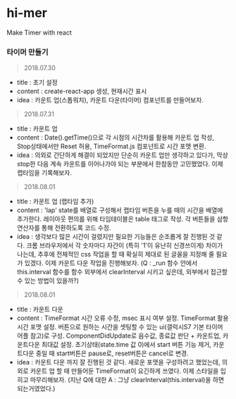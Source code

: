 # hi-mer
Make Timer with react

### 타이머 만들기

> 2018.07.30
  - title : 초기 설정
  - content : create-react-app 생성, 현재시간 표시
  - idea : 카운트 업(스톱워치), 카운트 다운(타이머) 컴포넌트를 만들어보자.

> 2018.07.31
  - title : 카운트 업
  - content : Date().getTime()으로 각 시점의 시간차를 활용해 카운트 업 작성,
              Stop상태에서만 Reset 허용,
              TimeFormat.js 컴포넌트로 시간 포맷 변환.
  - idea : 의외로 간단하게 해결이 되었지만 단순히 카운트 업만 생각하고 있다가,
           막상 stop한 다음 계속 카운트를 이어나가야 되는 부분에서 한참동안 고민했었다. 
           이제 랩타임을 기록해보자.

> 2018.08.01
  - title : 카운트 업 (랩타임 추가)
  - content : 'lap' state를 배열로 구성해서 랩타임 버튼을 누를 때의 시간을 배열에 추가한다.
              레이아웃 편의를 위해 타임테이블은 table 태그로 작성.
              각 버튼들을 삼항연산자를 통해 전환하도록 코드 수정.
  - idea : 생각보다 많은 시간이 걸렸지만 필요한 기능들은 순조롭게 잘 진행된 것 같다.
           크롬 브라우저에서 각 숫자마다 자간이 (특히 '1'이 유난히 신경쓰이게) 차이가 나는데, 
           추후에 전체적인 css 작업을 할 때 확실히 제대로 된 글꼴을 지정해 줄 필요가 있겠다.
           이제 카운트 다운 작업을 진행해보자.
           (Q : _run 함수 안에서 this.interval 함수를 함수 외부에서 clearInterval 시키고 싶은데,
           외부에서 접근할 수 있는 방법이 있을까?)

> 2018.08.01
  - title : 카운트 다운
  - content : TimeFormat 시간 오류 수정, msec 표시 여부 설정.
              TimeFormat 활용 시간 포맷 설정.
              버튼으로 원하는 시간을 셋팅할 수 있는 ui(갤럭시S7 기본 타이머 어플 참고)로 구성.
              ComponentDidUpdate로 음수값, 종료값 판단 + 카운트업, 카운트다운 최대값 설정.
              초기상태(state.time 값 0)에서 start 버튼 기능 제거,
              카운트다운 중일 때 start버튼은 pause로, reset버튼은 cancel로 변경.
  - idea : 카운트 다운 까지 잘 진행된 것 같다. 새로운 포맷을 구성하려고 했었는데,
           의외로 카운트 업 할 때 만들어둔 TimeFormat이 요긴하게 쓰였다.
           이제 스타일을 입히고 마무리해보자.
           (지난 Q에 대한 A : 그냥 clearInterval(this.interval)을 하면 되는거였었다.)